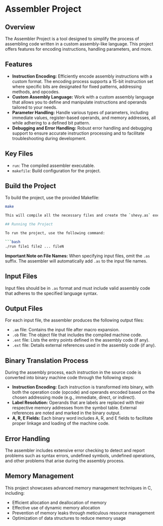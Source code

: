 # Assembler Project

## Overview
The Assembler Project is a tool designed to simplify the process of assembling code written in a custom assembly-like language. This project offers features for encoding instructions, handling parameters, and more.

## Features
- **Instruction Encoding:** Efficiently encode assembly instructions with a custom format. The encoding process supports a 15-bit instruction set where specific bits are designated for fixed patterns, addressing methods, and opcodes.  
- **Custom Assembly Language:** Work with a custom assembly language that allows you to define and manipulate instructions and operands tailored to your needs.  
- **Parameter Handling:** Handle various types of parameters, including immediate values, register-based operands, and memory addresses, all while adhering to a defined bit pattern.  
- **Debugging and Error Handling:** Robust error handling and debugging support to ensure accurate instruction processing and to facilitate troubleshooting during development.  

## Key Files
- `run`: The compiled assembler executable.  
- `makefile`: Build configuration for the project.  

## Build the Project
To build the project, use the provided Makefile:

```bash
make

This will compile all the necessary files and create the `shevy.as` executable.

## Running the Project

To run the project, use the following command:

```bash
./run file1 file2 ... fileN
```

**Important Note on File Names:**
When specifying input files, omit the `.as` suffix. The assembler will automatically add `.as` to the input file names.

## Input Files

Input files should be in `.as` format and must include valid assembly code that adheres to the specified language syntax.

## Output Files

For each input file, the assembler produces the following output files:

* `.am` file: Contains the input file after macro expansion.
* `.ob` file: The object file that includes the compiled machine code.
* `.ent` file: Lists the entry points defined in the assembly code (if any).
* `.ext` file: Details external references used in the assembly code (if any).

## Binary Translation Process

During the assembly process, each instruction in the source code is converted into binary machine code through the following steps:

* **Instruction Encoding:** Each instruction is transformed into binary, with both the operation code (opcode) and operands encoded based on the chosen addressing mode (e.g., immediate, direct, or indirect).
* **Label Resolution:** Operands that are labels are replaced with their respective memory addresses from the symbol table. External references are noted and marked in the binary output.
* **A, R, E Fields:** Each binary word includes A, R, and E fields to facilitate proper linkage and loading of the machine code.

## Error Handling

The assembler includes extensive error checking to detect and report problems such as syntax errors, undefined symbols, undefined operations, and other problems that arise during the assembly process.

## Memory Management

This project showcases advanced memory management techniques in C, including:

* Efficient allocation and deallocation of memory
* Effective use of dynamic memory allocation
* Prevention of memory leaks through meticulous resource management
* Optimization of data structures to reduce memory usage
